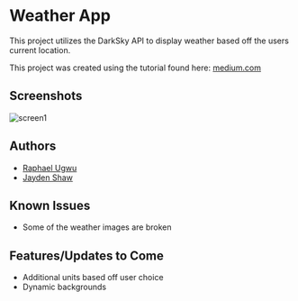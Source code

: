 # Weather App

This project utilizes the DarkSky API to display weather based off the users current location. 

This project was created using the tutorial found here: 
[medium.com](https://medium.com/dailyjs/making-the-most-of-your-sphere-with-javascript-building-a-geolocation-based-weather-app-with-3df5ae1fcb27)

## Screenshots

![screen1]()

## Authors
* [Raphael Ugwu](https://medium.com/@ugwuraphael)
* [Jayden Shaw](https://github.com/jshaw990?tab=repositories)

## Known Issues
* Some of the weather images are broken

## Features/Updates to Come
* Additional units based off user choice
* Dynamic backgrounds 